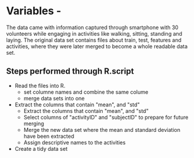 # Variables - 
The data came with information captured through smartphone with 30 volunteers while engaging in activities like walking, sitting, standing and laying. The original data set contains files about train, test, features and activities, where they were later merged to become a whole readable data set. 
## Steps performed through R.script 
 - Read the files into R.
   - set columne names and combine the same colume 
   - merge data sets into one
 - Extract the columns that contain "mean", and "std"
   - Extract the columns that contain "mean", and "std"
   - Select columns of "activityID" and "subjectID" to prepare for future merging 
   - Merge the new data set where the mean and standard deviation have been extracted
   - Assign descriptive names to the activities 
 - Create a tidy data set 
 

